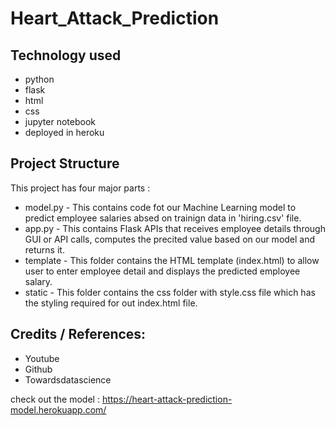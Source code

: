 # Heart_Attack_Prediction

## Technology used
* python
* flask
* html
* css
* jupyter notebook
* deployed in heroku

## Project Structure
This project has four major parts :

* model.py - This contains code fot our Machine Learning model to predict employee salaries absed on trainign data in 'hiring.csv' file.
* app.py - This contains Flask APIs that receives employee details through GUI or API calls, computes the precited value based on our model and returns it.
* template - This folder contains the HTML template (index.html) to allow user to enter employee detail and displays the predicted employee salary.
* static - This folder contains the css folder with style.css file which has the styling required for out index.html file.


## Credits / References:
* Youtube
* Github
* Towardsdatascience

check out the model :
https://heart-attack-prediction-model.herokuapp.com/
